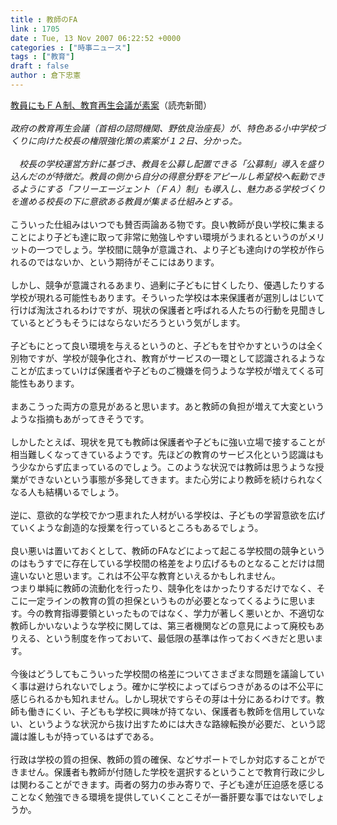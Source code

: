 ```yaml
---
title : 教師のFA
link : 1705
date : Tue, 13 Nov 2007 06:22:52 +0000
categories : ["時事ニュース"]
tags : ["教育"]
draft : false
author : 倉下忠憲
---
```


<A HREF="http://www.yomiuri.co.jp/politics/news/20071113i201.htm?from=main2" TARGET="_blank">教員にもＦＡ制、教育再生会議が素案</A>（読売新聞）<BR><BR><I>政府の教育再生会議（首相の諮問機関、野依良治座長）が、特色ある小中学校づくりに向けた校長の権限強化策の素案が１２日、分かった。<BR><BR>　校長の学校運営方針に基づき、教員を公募し配置できる「公募制」導入を盛り込んだのが特徴だ。教員の側から自分の得意分野をアピールし希望校へ転勤できるようにする「フリーエージェント（ＦＡ）制」も導入し、魅力ある学校づくりを進める校長の下に意欲ある教員が集まる仕組みとする。</I><BR><BR>こういった仕組みはいつでも賛否両論ある物です。良い教師が良い学校に集まることにより子ども達に取って非常に勉強しやすい環境がうまれるというのがメリットの一つでしょう。学校間に競争が意識され、より子ども達向けの学校が作られるのではないか、という期待がそこにはあります。<BR><BR>しかし、競争が意識されるあまり、過剰に子どもに甘くしたり、優遇したりする学校が現れる可能性もあります。そういった学校は本来保護者が選別しはじいて行けば淘汰されるわけですが、現状の保護者と呼ばれる人たちの行動を見聞きしているとどうもそうにはならないだろうという気がします。<BR><BR>子どもにとって良い環境を与えるというのと、子どもを甘やかすというのは全く別物ですが、学校が競争化され、教育がサービスの一環として認識されるようなことが広まっていけば保護者や子どものご機嫌を伺うような学校が増えてくる可能性もあります。<BR><BR>まあこうった両方の意見があると思います。あと教師の負担が増えて大変というような指摘もあがってきそうです。<BR><BR>しかしたとえば、現状を見ても教師は保護者や子どもに強い立場で接することが相当難しくなってきているようです。先ほどの教育のサービス化という認識はもう少なからず広まっているのでしょう。このような状況では教師は思うような授業ができないという事態が多発してきます。また心労により教師を続けられなくなる人も結構いるでしょう。<BR><BR>逆に、意欲的な学校でかつ恵まれた人材がいる学校は、子どもの学習意欲を広げていくような創造的な授業を行っているところもあるでしょう。<BR><BR>良い悪いは置いておくとして、教師のFAなどによって起こる学校間の競争というのはもうすでに存在している学校間の格差をより広げるものとなることだけは間違いないと思います。これは不公平な教育といえるかもしれません。<BR>つまり単純に教師の流動化を行ったり、競争化をはかったりするだけでなく、そこに一定ラインの教育の質の担保というものが必要となってくるように思います。今の教育指導要領といったものではなく、学力が著しく悪いとか、不適切な教師しかいないような学校に関しては、第三者機関などの意見によって廃校もありえる、という制度を作っておいて、最低限の基準は作っておくべきだと思います。<BR><BR>今後はどうしてもこういった学校間の格差についてさまざまな問題を議論していく事は避けられないでしょう。確かに学校によってばらつきがあるのは不公平に感じられるかも知れません。しかし現状ですらその芽は十分にあるわけです。教師も働きにくい、子どもも学校に興味が持てない、保護者も教師を信用していない、というような状況から抜け出すためには大きな路線転換が必要だ、という認識は誰しもが持っているはずである。<BR><BR>行政は学校の質の担保、教師の質の確保、などサポートでしか対応することができません。保護者も教師が付随した学校を選択するということで教育行政に少しは関わることができます。両者の努力の歩み寄りで、子ども達が圧迫感を感じることなく勉強できる環境を提供していくことこそが一番肝要な事ではないでしょうか。<br><br>
